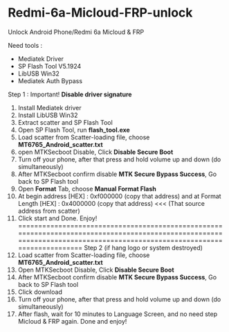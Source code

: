 # Redmi-6a-Micloud-FRP-unlock
Unlock Android Phone/Redmi 6a Micloud &amp; FRP

Need tools :

- Mediatek Driver       
- SP Flash Tool V5.1924
- LibUSB Win32        
- Mediatek Auth Bypass 

Step 1 :
Important! **Disable driver signature**

1. Install Mediatek driver
2. Install LibUSB Win32
3. Extract scatter and SP Flash Tool
4. Open SP Flash Tool, run **flash_tool.exe**
5. Load scatter from Scatter-loading file, choose **MT6765_Android_scatter.txt**
6. open MTKSecboot Disable, Click **Disable Secure Boot**
7. Turn off your phone, after that press and hold volume up and down (do simultaneously)
8. After MTKSecboot confirm disable **MTK Secure Bypass Success**, Go back to SP Flash tool
9. Open **Format** Tab, choose **Manual Format Flash**
10. At begin address [HEX] : 0xf000000 (copy that address) and at Format Length [HEX] : 0x4000000 (copy that address) <<< (That source address from scatter)
11. Click start and Done. Enjoy!
=========================================================================================================================================================================
Step 2 (if hang logo or system destroyed)
1. Load scatter from Scatter-loading file, choose **MT6765_Android_scatter.txt**
2. Open MTKSecboot Disable, Click **Disable Secure Boot**
3. After MTKSecboot confirm disable **MTK Secure Bypass Success**, Go back to SP Flash tool
4. Click download
5. Turn off your phone, after that press and hold volume up and down (do simultaneously)
6. After flash, wait for 10 minutes to Language Screen, and no need step Micloud & FRP again. Done and enjoy! 
